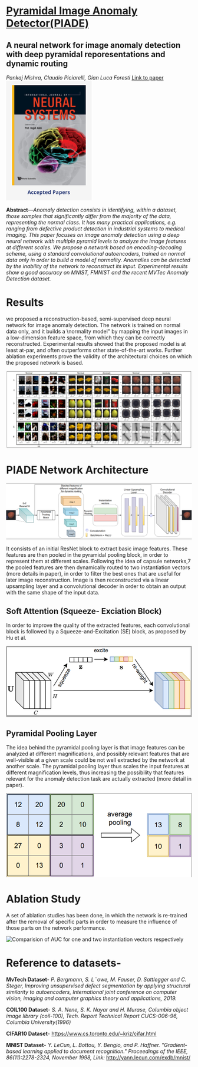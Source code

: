 # [Pyramidal Image Anomaly Detector(PIADE)](https://doi.org/10.1142/S0129065720500604)
## A neural network for image anomaly detection with deep pyramidal reporesentations and dynamic routing
*Pankaj Mishra, Claudio Piciarelli, Gian Luca Foresti* [Link to paper](https://doi.org/10.1142/S0129065720500604)
![International Journal of Neural System](images/ijns.png)

**Abstract**—*Anomaly detection consists in identifying, within a dataset, those samples that significantly differ from the majority of the data, representing the normal class. It has many practical
applications, e.g. ranging from defective product detection in industrial systems to medical imaging. This paper focuses on image anomaly detection using a deep neural network with multiple
pyramid levels to analyze the image features at different scales. We propose a network based on encoding-decoding scheme, using a standard convolutional autoencoders, trained on normal data
only in order to build a model of normality. Anomalies can be detected by the inability of the network to reconstruct its input. Experimental results show a good accuracy on MNIST, FMNIST
and the recent MVTec Anomaly Detection dataset.*

# Results
we proposed a reconstruction-based, semi-supervised deep neural network for image anomaly detection. The network is trained on normal data only, and it builds a \normality model" by
mapping the input images in a low-dimension feature space, from which they can be correctly reconstructed. Experimental results showed that the proposed model is at least at-par,
and often outperforms other state-of-the-art works. Further ablation experiments prove the validity of the architectural choices on which the proposed network is based.

![Results](images/results_recons.PNG)

# PIADE Network Architecture
![PIADE network](images/network.PNG)

It consists of an initial ResNet block to extract basic image features. These features are then pooled in the pyramidal pooling block, in order to represent them at different scales. Following the idea of
capsule networks,7 the pooled features are then dynamically routed to two instantiation vectors (more details in paper), in order to filter the best ones that are useful for later image reconstruction. Image is
then reconstructed via a linear upsampling layer and a convolutional decoder in order to obtain an output with the same shape of the input data.

## Soft Attention (Squeeze- Exciation Block)
In order to improve the quality of the extracted features, each convolutional block is followed by a Squeeze-and-Excitation (SE) block, as proposed by Hu et al.

![Squeeze Excitation Block](images/seblock.PNG)

## Pyramidal Pooling Layer
The idea behind the pyramidal pooling layer is that image features can be analyzed at different magnifications, and possibly relevant features that are well-visible at a given
scale could be not well extracted by the network at another scale. The pyramidal pooling layer thus scales the input features at different magnification levels, thus increasing the possibility that features
relevant for the anomaly detection task are actually extracted (more detail in paper).

![Pooling Operation](images/pooling.PNG)

# Ablation Study
A set of ablation studies has been done, in which the network is re-trained after the removal of specific parts in order to measure the influence of those parts on the network performance.

![Comparision of AUC for one and two instantiation vectors respectively](vector_auc.PNG)


# Reference to datasets-
**MvTech Dataset**- *P. Bergmann, S. L¨owe, M. Fauser, D. Sattlegger and C. Steger, Improving unsupervised defect segmentation by applying structural similarity to autoencoders, International joint conference on computer vision, imaging and computer graphics theory and applications, 2019.*

**COIL100 Dataset**- *S. A. Nene, S. K. Nayar and H. Murase, Columbia object image library (coil-100), Tech. Report Technical Report CUCS-006-96, Columbia University(1996)*

**CIFAR10 Dataset**- https://www.cs.toronto.edu/~kriz/cifar.html

**MNIST Dataset**- *Y. LeCun, L. Bottou, Y. Bengio, and P. Haffner. "Gradient-based learning applied to document recognition." Proceedings of the IEEE, 86(11):2278-2324, November 1998, Link:* http://yann.lecun.com/exdb/mnist/